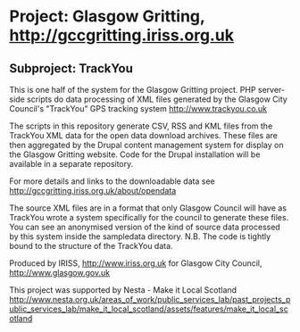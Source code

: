 Project: Glasgow Gritting, http://gccgritting.iriss.org.uk
===========================================================

Subproject: TrackYou
--------------------

This is one half of the system for the Glasgow Gritting project.
PHP server-side scripts do data processing of XML files generated by the 
Glasgow City Council's "TrackYou" GPS tracking system http://www.trackyou.co.uk

The scripts in this repository generate CSV, RSS and KML files from the TrackYou 
XML data for the open data download archives. These files are then aggregated 
by the Drupal content management system for display on the Glasgow Gritting
website. Code for the Drupal installation will be available in a separate 
repository.

For more details and links to the downloadable data see
http://gccgritting.iriss.org.uk/about/opendata

The source XML files are in a format that only Glasgow Council will have as 
TrackYou wrote a system specifically for the council to generate these files.
You can see an anonymised version of the kind of source data processed by this
system inside the sampledata directory.
N.B. The code is tightly bound to the structure of the TrackYou data.

Produced by IRISS, http://www.iriss.org.uk
for
Glasgow City Council, http://www.glasgow.gov.uk

This project was supported by Nesta - Make it Local Scotland 
http://www.nesta.org.uk/areas_of_work/public_services_lab/past_projects_public_services_lab/make_it_local_scotland/assets/features/make_it_local_scotland